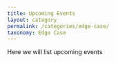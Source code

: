 ```yaml
---
title: Upcoming Events
layout: category
permalink: /categories/edge-case/
taxonomy: Edge Case
---
```


Here we will list upcoming events
